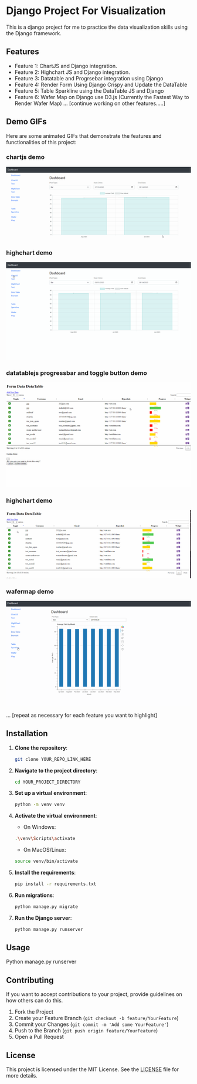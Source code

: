 # Django Project For Visualization

This is a django project for me to practice the data visualization skills using the Django framework. 

## Features

- Feature 1: ChartJS and Django integration.
- Feature 2: Highchart JS and Django integration.
- Feature 3: Datatable and Progrsebar integration using Django
- Feature 4: Render Form Using Django Crispy and Update the DataTable
- Feature 5: Table Sparkline using the DataTable JS and Django 
- Feature 6: Wafer Map on Django use D3.js (Currently the Fastest Way to Render Wafer Map)
... [continue working on other features.....]

## Demo GIFs

Here are some animated GIFs that demonstrate the features and functionalities of this project:

### chartjs demo
![Feature 1 GIF Demo](demo/demo1.gif)

### highchart demo
![Feature 2 GIF Demo](demo/demo2.gif)

### datatablejs progressbar and toggle button demo
![Feature 3 GIF Demo](demo/demo6.gif)

### highchart demo
![Feature 4 GIF Demo](demo/demo4.gif)

### wafermap demo
![Feature 5 GIF Demo](demo/demo5.gif)

... [repeat as necessary for each feature you want to highlight]

## Installation

1. **Clone the repository**:
    ```bash
    git clone YOUR_REPO_LINK_HERE
    ```

2. **Navigate to the project directory**:
    ```bash
    cd YOUR_PROJECT_DIRECTORY
    ```

3. **Set up a virtual environment**:
    ```bash
    python -m venv venv
    ```

4. **Activate the virtual environment**:
    - On Windows:
    ```bash
    .\venv\Scripts\activate
    ```
    - On MacOS/Linux:
    ```bash
    source venv/bin/activate
    ```

5. **Install the requirements**:
    ```bash
    pip install -r requirements.txt
    ```

6. **Run migrations**:
    ```bash
    python manage.py migrate
    ```

7. **Run the Django server**:
    ```bash
    python manage.py runserver
    ```

## Usage

Python manage.py runserver

## Contributing

If you want to accept contributions to your project, provide guidelines on how others can do this.

1. Fork the Project
2. Create your Feature Branch (`git checkout -b feature/YourFeature`)
3. Commit your Changes (`git commit -m 'Add some YourFeature'`)
4. Push to the Branch (`git push origin feature/YourFeature`)
5. Open a Pull Request

## License

This project is licensed under the MIT License. See the [LICENSE](LICENSE) file for more details.



